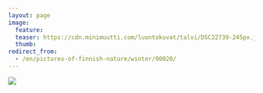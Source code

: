 ```yaml
---
layout: page
image:
  feature:
  teaser: https://cdn.minimuutti.com/luontokuvat/talvi/DSC22739-245px.jpg
  thumb:
redirect_from:
  - /en/pictures-of-finnish-nature/winter/00020/
---
```


![](https://cdn.minimuutti.com/luontokuvat/talvi/DSC22739-800px.jpg)


